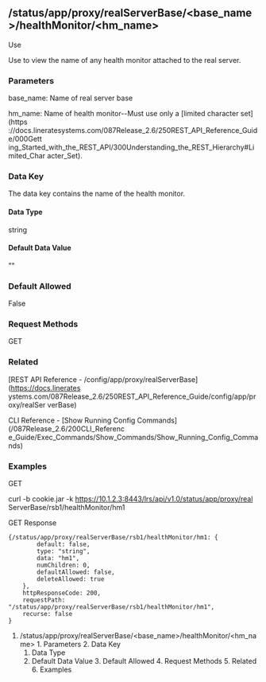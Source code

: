 ## /status/app/proxy/realServerBase/<base_name>/healthMonitor/<hm_name>

Use

Use to view the name of any health monitor attached to the real server.

### Parameters

base_name: Name of real server base

hm_name: Name of health monitor--Must use only a [limited character set](https
://docs.lineratesystems.com/087Release_2.6/250REST_API_Reference_Guide/000Gett
ing_Started_with_the_REST_API/300Understanding_the_REST_Hierarchy#Limited_Char
acter_Set).

### Data Key

The data key contains the name of the health monitor.

#### Data Type

string

#### Default Data Value

""

### Default Allowed

False

### Request Methods

GET

### Related

[REST API Reference - /config/app/proxy/realServerBase](https://docs.linerates
ystems.com/087Release_2.6/250REST_API_Reference_Guide/config/app/proxy/realSer
verBase)

CLI Reference - [Show Running Config Commands](/087Release_2.6/200CLI_Referenc
e_Guide/Exec_Commands/Show_Commands/Show_Running_Config_Commands)

### Examples

GET

curl -b cookie.jar -k https://10.1.2.3:8443/lrs/api/v1.0/status/app/proxy/real
ServerBase/rsb1/healthMonitor/hm1

GET Response

    
    
    {/status/app/proxy/realServerBase/rsb1/healthMonitor/hm1: {
            default: false,
            type: "string",
            data: "hm1",
            numChildren: 0,
            defaultAllowed: false,
            deleteAllowed: true
        },
        httpResponseCode: 200,
        requestPath: "/status/app/proxy/realServerBase/rsb1/healthMonitor/hm1",
        recurse: false
    }
    

  1. /status/app/proxy/realServerBase/<base_name>/healthMonitor/<hm_name>
    1. Parameters
    2. Data Key
      1. Data Type
      2. Default Data Value
    3. Default Allowed
    4. Request Methods
    5. Related
    6. Examples

